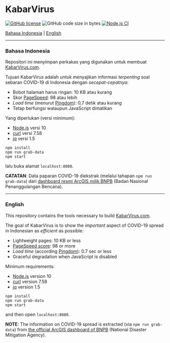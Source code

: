 # KabarVirus

[![GitHub license](https://img.shields.io/github/license/ariya/kabarvirus)](https://github.com/ariya/kabarvirus/blob/master/LICENSE)
![GitHub code size in bytes](https://img.shields.io/github/languages/code-size/ariya/kabarvirus)
[![Node.js CI](https://github.com/ariya/kabarvirus/workflows/Node.js%20CI/badge.svg)](https://github.com/ariya/kabarvirus/actions)


[Bahasa Indonesia](#indonesian) | [English](#english)

---

### <a name="indonesian"></a>Bahasa Indonesia

Repositori ini menyimpan perkakas yang digunakan untuk membuat [KabarVirus.com](http://kabarvirus.com).

Tujuan KabarVirus adalah untuk menyajikan informasi _terpenting_ soal sebaran COVID-19 di Indonesia dengan _secepat-cepatnya_:

* Bobot halaman harus ringan: 10 KB atau kurang
* Skor [PageSpeed](https://developers.google.com/speed/pagespeed/insights): 98 atau lebih
* _Load time_ (menurut [Pingdom](https://tools.pingdom.com/)): 0,7 detik atau kurang
* Tetap berfungsi walaupun JavaScript dimatikan

Yang diperlukan (versi minimum):
* [Node.js](https://nodejs.org) versi 10
* [curl](https://curl.haxx.se) versi 7.58
* [jq](https://stedolan.github.io/jq/) versi 1.5

```
npm install
npm run grab-data
npm start
```

lalu buka alamat `localhost:8080`.

**CATATAN**: Data paparan COVID-19 diekstrak (melalui tahapan `npm run grab-data`) dari [dashboard resmi ArcGIS milik BNPB](https://inacovid19.maps.arcgis.com) (Badan Nasional Penanggulangan Bencana).

<hr>

### <a name="english"></a>English

This repository contains the tools necessary to build  [KabarVirus.com](http://kabarvirus.com).

The goal of KabarVirus is to show the _important_ aspect of COVID-19 spread in Indonesian as _efficient_ as possible:

* Lightweight pages: 10 KB or less
* [PageSpeed score](https://developers.google.com/speed/pagespeed/insights): 98 or more
* _Load time_ (according [Pingdom](https://tools.pingdom.com/)): 0.7 sec or less
* Graceful degradation when JavaScript is disabled

Minimum requirements:
* [Node.js](https://nodejs.org) version 10
* [curl](https://curl.haxx.se) version 7.58
* [jq](https://stedolan.github.io/jq/) version 1.5



```
npm install
npm run grab-data
npm start
```

and then open `localhost:8080`.

**NOTE**: The information on COVID-19 spread is extracted (via `npm run grab-data`) from [the official ArcGIS dashboard of BNPB](https://inacovid19.maps.arcgis.com/) (National Disaster Mitigation Agency).
